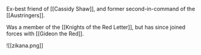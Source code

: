 Ex-best friend of [[Cassidy Shaw]], and former second-in-command of the [[Austringers]].

Was a member of the [[Knights of the Red Letter]], but has since joined forces with [[Gideon the Red]].

![[zikana.png]]